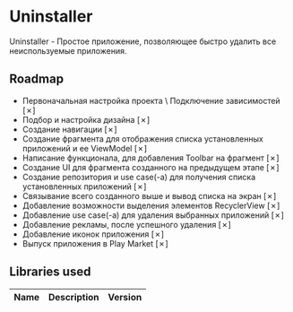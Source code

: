# Uninstaller
Uninstaller - Простое приложение, позволяющее быстро удалить все неиспользуемые приложения.
## Roadmap
* Первоначальная настройка проекта \\ Подключение зависимостей \[✗]
* Подбор и настройка дизайна \[✗]
* Создание навигации \[✗]
* Создание фрагмента для отображения списка установленных приложений и ее ViewModel \[✗]
* Написание функционала, для добавления Toolbar на фрагмент \[✗]
* Создание UI для фрагмента созданного на предыдущем этапе \[✗]
* Создание репозитория и use case(-а) для получения списка установленных приложений \[✗]
* Связывание всего созданного выше и вывод списка на экран \[✗]
* Добавление возможности выделения элементов RecyclerView \[✗]
* Добавление use case(-a) для удаления выбранных приложений \[✗]
* Добавление рекламы, после успешного удаления \[✗]
* Добавление иконок приложения \[✗]
* Выпуск приложения в Play Market \[✗]
## Libraries used
|        Name        |                               Description                                      |  Version  |
|--------------------|:-------------------------------------------------------------------------------|----------:|
